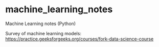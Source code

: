 # machine_learning_notes
Machine Learning notes (Python) 

Survey of machine learning models: https://practice.geeksforgeeks.org/courses/fork-data-science-course 
